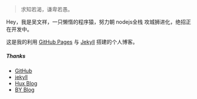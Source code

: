 > 求知若渴，谦卑若愚。

Hey，我是吴文祥，一只懒惰的程序猿，努力朝 nodejs全栈 攻城狮进化，绝招正在开发中。

这是我的利用 [GitHub Pages](https://pages.github.com) 与 [Jekyll](http://jekyll.com.cn) 搭建的个人博客。


##### Thanks

- [GitHub][1]
- [jekyll][2]
- [Hux Blog][3]
- [BY Blog][4]

[1]: https://github.com
[2]: http://jekyll.com.cn
[3]: http://huangxuan.me
[4]: http://qiubaiying.top/
